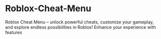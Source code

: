# Roblox-Cheat-Menu
Roblox Cheat Menu – unlock powerful cheats, customize your gameplay, and explore endless possibilities in Roblox! Enhance your experience with features
